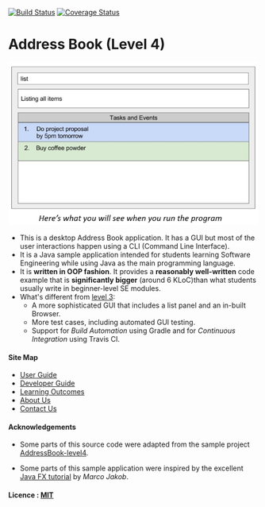 [![Build Status](https://travis-ci.org/se-edu/addressbook-level4.svg?branch=master)](https://travis-ci.org/se-edu/addressbook-level4)
[![Coverage Status](https://coveralls.io/repos/github/se-edu/addressbook-level4/badge.svg?branch=master)](https://coveralls.io/github/se-edu/addressbook-level4?branch=master)

# Address Book (Level 4)

<img src="docs/images/Ui.png" width="600"><br>

* This is a desktop Address Book application. It has a GUI but most of the user interactions happen using 
  a CLI (Command Line Interface).
* It is a Java sample application intended for students learning Software Engineering while using Java as 
  the main programming language. 
* It is **written in OOP fashion**. It provides a **reasonably well-written** code example that is 
  **significantly bigger** (around 6 KLoC)than what students usually write in beginner-level SE modules. 
* What's different from [level 3](https://github.com/se-edu/addressbook-level3):
    * A more sophisticated GUI that includes a list panel and an in-built Browser.
    * More test cases, including automated GUI testing.
    * Support for *Build Automation* using Gradle and for *Continuous Integration* using Travis CI.

  
#### Site Map
* [User Guide](docs/UserGuide.md) 
* [Developer Guide](docs/DeveloperGuide.md) 
* [Learning Outcomes](docs/LearningOutcomes.md) 
* [About Us](docs/AboutUs.md)
* [Contact Us](docs/ContactUs.md)


#### Acknowledgements
* Some parts of this source code were adapted from the sample project
  [AddressBook-level4](https://github.com/se-edu/addressbook-level4).

* Some parts of this sample application were inspired by the excellent 
  [Java FX tutorial](http://code.makery.ch/library/javafx-8-tutorial/) by *Marco Jakob*. 


#### Licence : [MIT](LICENSE)
